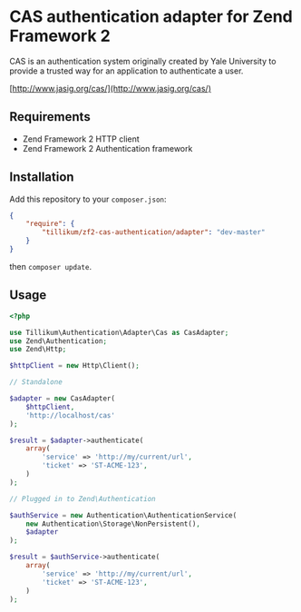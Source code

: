 # CAS authentication adapter for Zend Framework 2

CAS is an authentication system originally created by Yale University to provide
a trusted way for an application to authenticate a user.

[http://www.jasig.org/cas/](http://www.jasig.org/cas/)

## Requirements

* Zend Framework 2 HTTP client
* Zend Framework 2 Authentication framework

## Installation

Add this repository to your `composer.json`:

```json
{
    "require": {
        "tillikum/zf2-cas-authentication/adapter": "dev-master"
    }
}
```

then `composer update`.

## Usage

```php
<?php

use Tillikum\Authentication\Adapter\Cas as CasAdapter;
use Zend\Authentication;
use Zend\Http;

$httpClient = new Http\Client();

// Standalone

$adapter = new CasAdapter(
    $httpClient,
    'http://localhost/cas'
);

$result = $adapter->authenticate(
    array(
        'service' => 'http://my/current/url',
        'ticket' => 'ST-ACME-123',
    )
);

// Plugged in to Zend\Authentication

$authService = new Authentication\AuthenticationService(
    new Authentication\Storage\NonPersistent(),
    $adapter
);

$result = $authService->authenticate(
    array(
        'service' => 'http://my/current/url',
        'ticket' => 'ST-ACME-123',
    )
);
```
